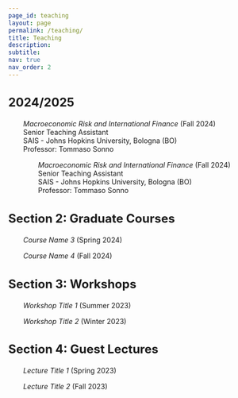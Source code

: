 ```yaml
---
page_id: teaching
layout: page
permalink: /teaching/
title: Teaching
description:
subtitle: 
nav: true
nav_order: 2
---
```


<!-- Styles for collapsible sections -->
<style>
  .projects h2.category {
    cursor: default;
    font-weight: bold;
    font-size: 1.5rem;
  }

  html[data-theme="light"] .projects h2.category {
    color: var(--global-theme-color, #9b59b6) !important;
  }

  html[data-theme="dark"] .projects h2.category {
    color: var(--global-theme-color, #00bcd4) !important;
  }

  #content-1, #content-2, #content-3, #content-4 {
    margin-top: 20px;
    margin-bottom: 20px;
  }

  .work-in-progress {
    margin-bottom: 15px;
  }

  .line-item {
    padding-left: 30px;
    line-height: 16pt
      
  .small-text {
    font-size: 0.85rem; /* Adjust the value as needed */
  }
    
  }
</style>

<!-- SECTION 1 -->
<div class="projects">
  <h2 class="category">
    2024/2025
  </h2>
</div>

<div id="content-1">
  <div class="work-in-progress">
    <div class="line-item">
      <div class="small-text"><i>Macroeconomic Risk and International Finance</i> (Fall 2024)</div>
      <div class="small-text">Senior Teaching Assistant</div>
      <div class="small-text">SAIS - Johns Hopkins University, Bologna (BO)</div>
      <div class="small-text">Professor: Tommaso Sonno</div>
    </div>
  </div>

  <div class="work-in-progress">
    <div class="line-item">
      <div class="line-item">
        <div class="small-text"><i>Macroeconomic Risk and International Finance</i> (Fall 2024)</div>
        <div class="small-text">Senior Teaching Assistant</div>
        <div class="small-text">SAIS - Johns Hopkins University, Bologna (BO)</div>
        <div class="small-text">Professor: Tommaso Sonno</div>
      </div>
  </div>
</div>

<!-- SECTION 2 -->
<div class="projects">
  <h2 class="category">
    Section 2: Graduate Courses
  </h2>
</div>

<div id="content-2">
  <div class="work-in-progress">
    <div class="line-item">
      <span><i>Course Name 3</i> (Spring 2024)</span>
    </div>
  </div>

  <div class="work-in-progress">
    <div class="line-item">
      <span><i>Course Name 4</i> (Fall 2024)</span>
    </div>
  </div>
</div>

<!-- SECTION 3 -->
<div class="projects">
  <h2 class="category">
    Section 3: Workshops
  </h2>
</div>

<div id="content-3">
  <div class="work-in-progress">
    <div class="line-item">
      <span><i>Workshop Title 1</i> (Summer 2023)</span>
    </div>
  </div>

  <div class="work-in-progress">
    <div class="line-item">
      <span><i>Workshop Title 2</i> (Winter 2023)</span>
    </div>
  </div>
</div>

<!-- SECTION 4 -->
<div class="projects">
  <h2 class="category">
    Section 4: Guest Lectures
  </h2>
</div>

<div id="content-4">
  <div class="work-in-progress">
    <div class="line-item">
      <span><i>Lecture Title 1</i> (Spring 2023)</span>
    </div>
  </div>

  <div class="work-in-progress">
    <div class="line-item">
      <span><i>Lecture Title 2</i> (Fall 2023)</span>
    </div>
  </div>
</div>
